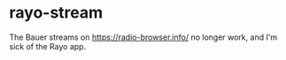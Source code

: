 # rayo-stream
The Bauer streams on https://radio-browser.info/ no longer work, and I'm sick of the Rayo app.
